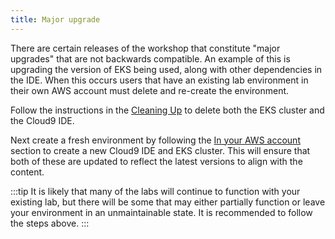 ```yaml
---
title: Major upgrade
---
```


There are certain releases of the workshop that constitute "major upgrades" that are not backwards compatible. An example of this is upgrading the version of EKS being used, along with other dependencies in the IDE. When this occurs users that have an existing lab environment in their own AWS account must delete and re-create the environment.

Follow the instructions in the [Cleaning Up](/docs/introduction/setup/your-account/cleanup) to delete both the EKS cluster and the Cloud9 IDE.

Next create a fresh environment by following the [In your AWS account](/docs/introduction/setup/your-account) section to create a new Cloud9 IDE and EKS cluster. This will ensure that both of these are updated to reflect the latest versions to align with the content.

:::tip
It is likely that many of the labs will continue to function with your existing lab, but there will be some that may either partially function or leave your environment in an unmaintainable state. It is recommended to follow the steps above.
:::

